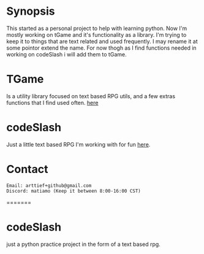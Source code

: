 
# Synopsis

This started as a personal project to help with learning python. Now I'm mostly working on tGame and it's functionality as a library. I'm trying to keep it to things that are text related and used frequently. I may rename it at some pointor extend the name. For now thogh as I find functions needed in working on codeSlash i will add them to tGame.

# TGame
Is a utility library focused on text based RPG utils, and a few extras functions that I find used often. [here](https://github.com/Matiam0/tGame)

# codeSlash
Just a little text based RPG I'm working with for fun [here](https://github.com/Matiam0/codeSlash).

# Contact
    Email: arttief+github@gmail.com
    Discord: matiamo (Keep it between 8:00-16:00 CST)
    
=======
# codeSlash
just a python practice project in the form of a text based rpg.

